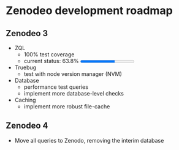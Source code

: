 # Zenodeo development roadmap

## Zenodeo 3

* ZQL
    * 100% test coverage
    * current status: 63.8% <progress max="100" value="63.8"></progress>
* Truebug
    * test with node version manager (NVM)
* Database
    * performance test queries
    * implement more database-level checks
* Caching
    * implement more robust file-cache


## Zenodeo 4

* Move all queries to Zenodo, removing the interim database